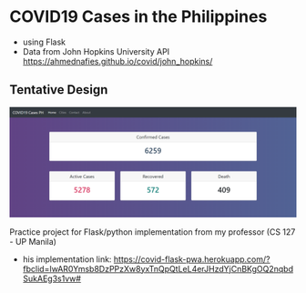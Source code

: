 # COVID19 Cases in the Philippines
- using Flask
- Data from John Hopkins University API https://ahmednafies.github.io/covid/john_hopkins/

## Tentative Design
![Screenshot](https://github.com/bermylle/covid19PH_live/blob/master/Readme/covid19.PNG)


Practice project for Flask/python implementation
from my professor (CS 127 - UP Manila)
- his implementation link: https://covid-flask-pwa.herokuapp.com/?fbclid=IwAR0Ymsb8DzPPzXw8yxTnQpQtLeL4erJHzdYjCnBKgOQ2nqbdSukAEg3s1vw#

